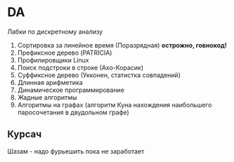 # DA
Лабки по дискретному анализу
1. Сортировка за линейное время (Поразрядная) __острожно, говнокод!__
2. Префиксное дерево (PATRICIA)
3. Профилировщики Linux 
4. Поиск подстроки в строке (Ахо-Корасик)
5. Суффиксное дерево (Укконен, статистка совпадений)
6. Длинная арифметика
7. Динамическое программирование
8. Жадные алгоритмы
9. Алгоритмы на графах (алгоритм Куна нахождения наибольшего паросочетания в двудольном графе)
## Курсач
Шазам - надо фурьешить пока не заработает

